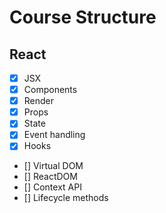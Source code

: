 # Course Structure
## React

- [x] JSX
- [x] Components
- [x] Render
- [x] Props
- [x] State
- [x] Event handling
- [x] Hooks
- [] Virtual DOM
- [] ReactDOM
- [] Context API
- [] Lifecycle methods